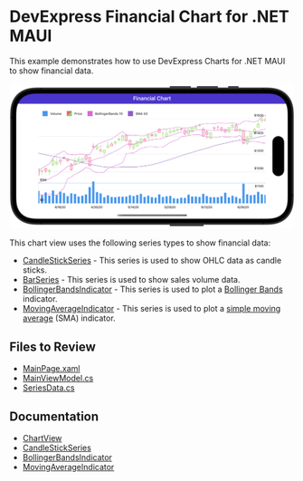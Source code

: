 # DevExpress Financial Chart for .NET MAUI

This example demonstrates how to use DevExpress Charts for .NET MAUI to show financial data.

![DevExpress Chart View for MAUI - Create an OHLC series](financial-chart.png)

This chart view uses the following series types to show financial data:

* [CandleStickSeries](https://docs.devexpress.com/MAUI/DevExpress.Maui.Charts.CandleStickSeries) - This series is used to show OHLC data as candle sticks.
* [BarSeries](https://docs.devexpress.com/MAUI/DevExpress.Maui.Charts.BarSeries) - This series is used to show sales volume data.
* [BollingerBandsIndicator](https://docs.devexpress.com/MAUI/DevExpress.Maui.Charts.BollingerBandsIndicator) - This series is used to plot a [Bollinger Bands](https://en.wikipedia.org/wiki/Bollinger_Bands) indicator.
* [MovingAverageIndicator](https://docs.devexpress.com/MAUI/DevExpress.Maui.Charts.MovingAverageIndicator) - This series is used to plot a [simple moving average](https://en.wikipedia.org/wiki/Moving_average#Simple_moving_average) (SMA) indicator.


<!-- default file list -->
## Files to Review

* [MainPage.xaml](./MainPage.xaml)
* [MainViewModel.cs](./ViewModels/MainViewModel.cs)
* [SeriesData.cs](./Data/SeriesData.cs)

<!-- default file list end -->

## Documentation

* [ChartView](https://docs.devexpress.com/MAUI/DevExpress.Maui.Charts.ChartView)
* [CandleStickSeries](https://docs.devexpress.com/MAUI/DevExpress.Maui.Charts.CandleStickSeries)
* [BollingerBandsIndicator](https://docs.devexpress.com/MAUI/DevExpress.Maui.Charts.BollingerBandsIndicator)
* [MovingAverageIndicator](https://docs.devexpress.com/MAUI/DevExpress.Maui.Charts.MovingAverageIndicator)
